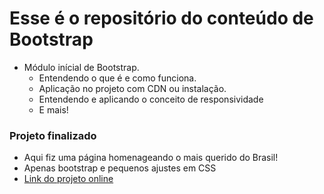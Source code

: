 # Esse é o repositório do conteúdo de Bootstrap

- Módulo inícial de Bootstrap.
  - Entendendo o que é e como funciona.
  - Aplicação no projeto com CDN ou instalação.
  - Entendendo e aplicando o conceito de responsividade
  - E mais!

### Projeto finalizado
- Aqui fiz uma página homenageando o mais querido do Brasil!
- Apenas bootstrap e pequenos ajustes em CSS
- [Link do projeto online](https://marcos-recodepro.netlify.app/projeto_bootstrap/index.html)